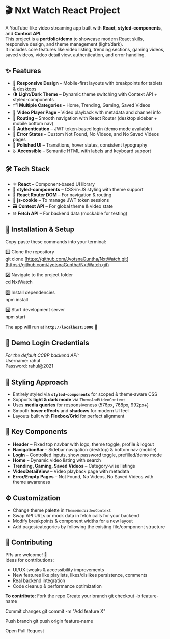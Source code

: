 # 🎬 Nxt Watch React Project

A YouTube-like video streaming app built with **React**, **styled-components**, and **Context API**.  
This project is a **portfolio/demo** to showcase modern React skills, responsive design, and theme management (light/dark).  
It includes core features like video listing, trending sections, gaming videos, saved videos, video detail view, authentication, and error handling.


## ✨ Features

- 📱 **Responsive Design** – Mobile-first layouts with breakpoints for tablets & desktops  
- 🌗 **Light/Dark Theme** – Dynamic theme switching with Context API + styled-components  
- 🗂 **Multiple Categories** – Home, Trending, Gaming, Saved Videos  
- 🎥 **Video Player Page** – Video playback with metadata and channel info  
- 🧭 **Routing** – Smooth navigation with React Router (desktop sidebar + mobile bottom nav)  
- 🔐 **Authentication** – JWT token‑based login (demo mode available)  
- 🚫 **Error States** – Custom Not Found, No Videos, and No Saved Videos pages  
- 🎨 **Polished UI** – Transitions, hover states, consistent typography  
- ♿ **Accessible** – Semantic HTML with labels and keyboard support  


## 🛠 Tech Stack

- ⚛ **React** – Component‑based UI library  
- 💅 **styled-components** – CSS‑in‑JS styling with theme support  
- 🔀 **React Router DOM** – For navigation & routing  
- 🍪 **js-cookie** – To manage JWT token sessions  
- 🗃 **Context API** – For global theme & video state  
- 🌐 **Fetch API** – For backend data (mockable for testing)  


## 🚀 Installation & Setup

Copy‑paste these commands into your terminal:

1️⃣ Clone the repository
<br/>
git clone [https://github.com/JyotsnaGuntha/NxtWatch.git](https://github.com/JyotsnaGuntha/NxtWatch.git)

2️⃣ Navigate to the project folder
<br/>
cd NxtWatch

3️⃣ Install dependencies
<br/>
npm install

4️⃣ Start development server
<br/>
npm start


The app will run at **`http://localhost:3000`** 🎉


## 🔑 Demo Login Credentials

_For the default CCBP backend API:_
<br/>
Username: rahul
<br/>
Password: rahul@2021



## 🎨 Styling Approach

- Entirely styled via **`styled-components`** for scoped & theme‑aware CSS  
- Supports **light & dark mode** via `ThemeAndVideoContext`  
- Uses **media queries** for responsiveness (576px, 768px, 992px+)  
- Smooth **hover effects** and **shadows** for modern UI feel  
- Layouts built with **Flexbox/Grid** for perfect alignment  

## 🧩 Key Components

- **Header** – Fixed top navbar with logo, theme toggle, profile & logout  
- **NavigationBar** – Sidebar navigation (desktop) & bottom nav (mobile)  
- **Login** – Controlled inputs, show password toggle, prefilled/demo mode  
- **Home** – Dynamic video listing with search  
- **Trending, Gaming, Saved Videos** – Category‑wise listings  
- **VideoDetailView** – Video playback page with metadata  
- **Error/Empty Pages** – Not Found, No Videos, No Saved Videos with theme awareness  


## ⚙️ Customization

- Change theme palette in `ThemeAndVideoContext`  
- Swap API URLs or mock data in fetch calls for your backend  
- Modify breakpoints & component widths for a new layout  
- Add pages/categories by following the existing file/component structure  


## 🤝 Contributing

PRs are welcome! 🌟  
Ideas for contributions:  

- UI/UX tweaks & accessibility improvements  
- New features like playlists, likes/dislikes persistence, comments  
- Real backend integration  
- Code cleanup & performance optimization  

**To contribute:**
Fork the repo
Create your branch
git checkout -b feature-name

Commit changes
git commit -m "Add feature X"

Push branch
git push origin feature-name

Open Pull Request

